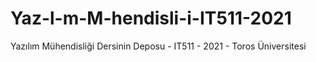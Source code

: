 # Yaz-l-m-M-hendisli-i-IT511-2021
Yazılım Mühendisliği Dersinin Deposu - IT511 - 2021 - Toros Üniversitesi
